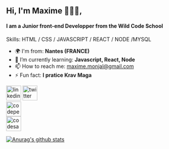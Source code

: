 ## Hi, I'm Maxime  🙋🏻‍♂️,
#### I am a Junior front-end Developper from the Wild Code School

Skills: HTML / CSS / JAVASCRIPT / REACT / NODE /MYSQL 

- 🌍  I'm from: **Nantes (FRANCE)**
- 🌱 I’m currently learning: **Javascript, React, Node** 
- 📫 How to reach me: maxime.monjal@gmail.com 
- ⚡ Fun fact: **I pratice Krav Maga** 

[<img src='https://cdn.jsdelivr.net/npm/simple-icons@3.0.1/icons/linkedin.svg' alt='linkedin' height='40'>](https://www.linkedin.com/in/maximemonjal/) 
[<img src='https://cdn.jsdelivr.net/npm/simple-icons@3.0.1/icons/twitter.svg' alt='twitter' height='40'>](https://twitter.com/Maximecode)  
[<img src='https://cdn.jsdelivr.net/npm/simple-icons@3.0.1/icons/codepen.svg' alt='codepen' height='40'>](https://codepen.io/Monjal)  
[<img src='https://cdn.jsdelivr.net/npm/simple-icons@3.0.1/icons/codesandbox.svg' alt='codesandbox' height='40'>](https://codesandbox.io/u/Maxime-Monjal)  



[![Anurag's github stats](https://github-readme-stats.vercel.app/api?username=Maxime-Monjal)](https://github.com/anuraghazra/github-readme-stats)
